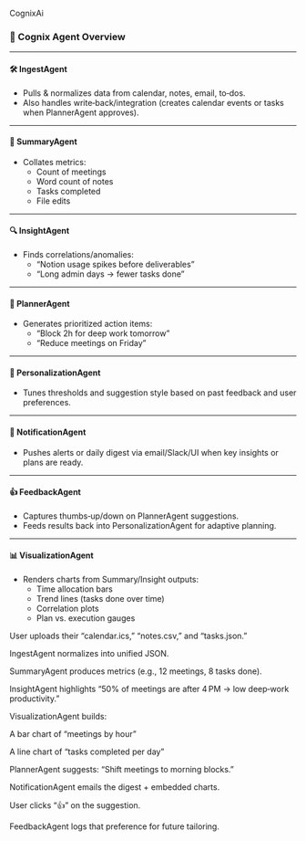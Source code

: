 CognixAi

### 🧠 Cognix Agent Overview

---

#### 🛠️ IngestAgent
- Pulls & normalizes data from calendar, notes, email, to‑dos.
- Also handles write‑back/integration (creates calendar events or tasks when PlannerAgent approves).

---

#### 📄 SummaryAgent
- Collates metrics:
  - Count of meetings
  - Word count of notes
  - Tasks completed
  - File edits

---

#### 🔍 InsightAgent
- Finds correlations/anomalies:
  - “Notion usage spikes before deliverables”
  - “Long admin days → fewer tasks done”

---

#### 📅 PlannerAgent
- Generates prioritized action items:
  - “Block 2h for deep work tomorrow”
  - “Reduce meetings on Friday”

---

#### 🧬 PersonalizationAgent
- Tunes thresholds and suggestion style based on past feedback and user preferences.

---

#### 🔔 NotificationAgent
- Pushes alerts or daily digest via email/Slack/UI when key insights or plans are ready.

---

#### 👍 FeedbackAgent
- Captures thumbs‑up/down on PlannerAgent suggestions.
- Feeds results back into PersonalizationAgent for adaptive planning.

---

#### 📊 VisualizationAgent
- Renders charts from Summary/Insight outputs:
  - Time allocation bars
  - Trend lines (tasks done over time)
  - Correlation plots
  - Plan vs. execution gauges

User uploads their “calendar.ics,” “notes.csv,” and “tasks.json.”

IngestAgent normalizes into unified JSON.

SummaryAgent produces metrics (e.g., 12 meetings, 8 tasks done).

InsightAgent highlights “50% of meetings are after 4 PM → low deep‑work productivity.”

VisualizationAgent builds:

A bar chart of “meetings by hour”

A line chart of “tasks completed per day”

PlannerAgent suggests: “Shift meetings to morning blocks.”

NotificationAgent emails the digest + embedded charts.

User clicks “👍” on the suggestion.

FeedbackAgent logs that preference for future tailoring.

